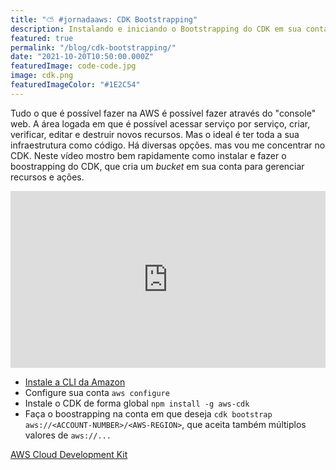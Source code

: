 ```yaml
---
title: "⛅ #jornadaaws: CDK Bootstrapping"
description: Instalando e iniciando o Bootstrapping do CDK em sua conta
featured: true
permalink: "/blog/cdk-bootstrapping/"
date: "2021-10-20T10:50:00.000Z"
featuredImage: code-code.jpg
image: cdk.png
featuredImageColor: "#1E2C54"
---
```


<p class="lead">Tudo o que é possível fazer na AWS é possível fazer através do "console" web. A área logada em que é possível acessar serviço por serviço, criar, verificar, editar e destruir novos recursos. Mas o ideal é ter toda a sua infraestrutura como código. Há diversas opções. mas vou me concentrar no CDK. Neste vídeo mostro bem rapidamente como instalar e fazer o boostrapping do CDK, que cria um <em>bucket</em> em sua conta para gerenciar recursos e ações.</p>

<style>.embed-container { position: relative; padding-bottom: 56.25%; height: 0; overflow: hidden; max-width: 100%; } .embed-container iframe, .embed-container object, .embed-container embed { position: absolute; top: 0; left: 0; width: 100%; height: 100%; }</style><div class='embed-container'>
<iframe title="YouTube" width="560" height="315" src="https://www.youtube.com/embed/12uM8Qy39xo" frameBorder="0" allow="accelerometer; autoplay; clipboard-write; encrypted-media; gyroscope; picture-in-picture" allowfullscreen></iframe>
</div>


- [Instale a CLI da Amazon](https://aws.amazon.com/pt/cli/)
- Configure sua conta `aws configure`
- Instale o CDK de forma global `npm install -g aws-cdk`
- Faça o boostrapping na conta em que deseja `cdk bootstrap aws://<ACCOUNT-NUMBER>/<AWS-REGION>`, que aceita também múltiplos valores de `aws://...`


[AWS Cloud Development Kit](https://aws.amazon.com/pt/cdk/)